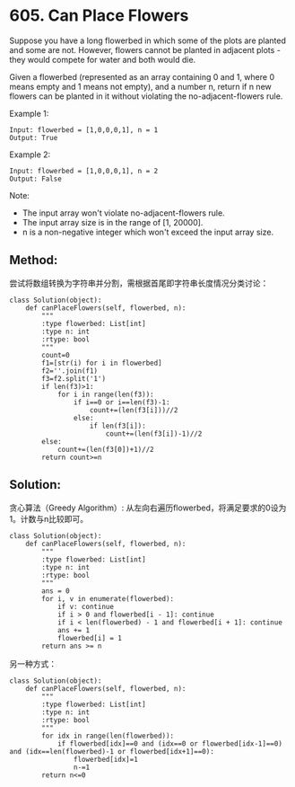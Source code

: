 # 605. Can Place Flowers

Suppose you have a long flowerbed in which some of the plots are planted and some are not. However, flowers cannot be planted in adjacent plots - they would compete for water and both would die.

Given a flowerbed (represented as an array containing 0 and 1, where 0 means empty and 1 means not empty), and a number n, return if n new flowers can be planted in it without violating the no-adjacent-flowers rule.

Example 1:

    Input: flowerbed = [1,0,0,0,1], n = 1
    Output: True

Example 2:

    Input: flowerbed = [1,0,0,0,1], n = 2
    Output: False

Note:
- The input array won't violate no-adjacent-flowers rule.
- The input array size is in the range of [1, 20000].
- n is a non-negative integer which won't exceed the input array size.

## Method:
尝试将数组转换为字符串并分割，需根据首尾即字符串长度情况分类讨论：

    class Solution(object):
        def canPlaceFlowers(self, flowerbed, n):
            """
            :type flowerbed: List[int]
            :type n: int
            :rtype: bool
            """
            count=0
            f1=[str(i) for i in flowerbed]
            f2=''.join(f1)
            f3=f2.split('1')
            if len(f3)>1:
                for i in range(len(f3)):
                    if i==0 or i==len(f3)-1:
                        count+=(len(f3[i]))//2
                    else:
                        if len(f3[i]):
                            count+=(len(f3[i])-1)//2
            else:
                count+=(len(f3[0])+1)//2
            return count>=n        

## Solution:
贪心算法（Greedy Algorithm）:
从左向右遍历flowerbed，将满足要求的0设为1。计数与n比较即可。

    class Solution(object):
        def canPlaceFlowers(self, flowerbed, n):
            """
            :type flowerbed: List[int]
            :type n: int
            :rtype: bool
            """
            ans = 0
            for i, v in enumerate(flowerbed):
                if v: continue
                if i > 0 and flowerbed[i - 1]: continue
                if i < len(flowerbed) - 1 and flowerbed[i + 1]: continue
                ans += 1
                flowerbed[i] = 1
            return ans >= n
            
另一种方式：

    class Solution(object):
        def canPlaceFlowers(self, flowerbed, n):
            """
            :type flowerbed: List[int]
            :type n: int
            :rtype: bool
            """
            for idx in range(len(flowerbed)):
                if flowerbed[idx]==0 and (idx==0 or flowerbed[idx-1]==0) and (idx==len(flowerbed)-1 or flowerbed[idx+1]==0):
                    flowerbed[idx]=1
                    n-=1
            return n<=0